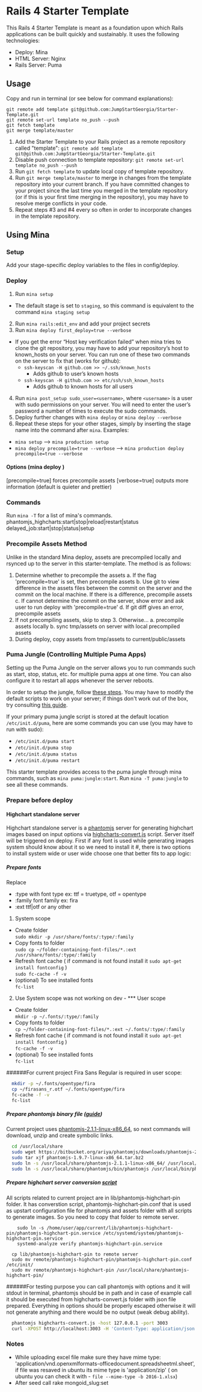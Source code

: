 # Rails 4 Starter Template

This Rails 4 Starter Template is meant as a foundation upon which Rails applications can be built quickly and sustainably. It uses the following technologies:

- Deploy: Mina
- HTML Server: Nginx
- Rails Server: Puma

## Usage

Copy and run in terminal (or see below for command explanations):

```
git remote add template git@github.com:JumpStartGeorgia/Starter-Template.git
git remote set-url template no_push --push
git fetch template
git merge template/master
```

1. Add the Starter Template to your Rails project as a remote repository called "template": `git remote add template git@github.com:JumpStartGeorgia/Starter-Template.git`
2. Disable push connection to template repository: `git remote set-url template no_push --push`
3. Run `git fetch template` to update local copy of template repository.
4. Run `git merge template/master` to merge in changes from the template repository into your current branch. If you have committed changes to your project since the last time you merged in the template repository (or if this is your first time merging in the repository), you may have to resolve merge conflicts in your code.
5. Repeat steps #3 and #4 every so often in order to incorporate changes in the template repository.

## Using Mina

### Setup

Add your stage-specific deploy variables to the files in config/deploy.

### Deploy

1. Run `mina setup`
  - The default stage is set to `staging`, so this command is equivalent to the command `mina staging setup`
2. Run `mina rails:edit_env` and add your project secrets
3. Run `mina deploy first_deploy=true --verbose`
  - If you get the error “Host key verification failed” when mina tries to clone the git repository, you may have to add your repository’s host to known_hosts on your server. You can run one of these two commands on the server to fix that (works for github):
    - `ssh-keyscan -H github.com >> ~/.ssh/known_hosts`
      - Adds github to user’s known hosts
    - `ssh-keyscan -H github.com >> etc/ssh/ssh_known_hosts`
      - Adds github to known hosts for all users
4. Run `mina post_setup sudo_user=<username>`, where `<username>` is a user with sudo permissions on your server. You will need to enter the user’s password a number of times to execute the sudo commands.
5. Deploy further changes with `mina deploy` or `mina deploy --verbose`
6. Repeat these steps for your other stages, simply by inserting the stage name into the command after `mina`. Examples:
  - `mina setup` --> `mina production setup`
  - `mina deploy precompile=true --verbose` --> `mina production deploy precompile=true --verbose`

#### Options (mina deploy <options>)

[precompile=true]  forces precompile assets
[verbose=true]            outputs more information (default is quieter and prettier)

### Commands

Run `mina -T` for a list of mina's commands.
phantomjs_highcharts:start|stop|reload|restart|status
delayed_job:start|stop|status|setup

### Precompile Assets Method

Unlike in the standard Mina deploy, assets are precompiled locally and rsynced up to the server in this starter-template. The method is as follows:

1. Determine whether to precompile the assets
   a. If the flag 'precompile=true' is set, then precompile assets
   b. Use git to view difference in the assets files between the commit on the server
      and the commit on the local machine. If there is a difference, precompile assets
   c. If cannot determine the commit on the server, show error and ask user to run deploy with 'precompile=true'
   d. If git diff gives an error, precompile assets
2. If not precompiling assets, skip to step 3. Otherwise...
   a. precompile assets locally
   b. sync tmp/assets on server with local precompiled assets
3. During deploy, copy assets from tmp/assets to current/public/assets

### Puma Jungle (Controlling Multiple Puma Apps)

Setting up the Puma Jungle on the server allows you to run commands such as start, stop, status, etc. for multiple puma apps at one time. You can also configure it to restart all apps whenever the server reboots.

In order to setup the jungle, follow [these steps](https://github.com/puma/puma/tree/master/tools/jungle/init.d). You may have to modify the default scripts to work on your server; if things don't work out of the box, try consulting [this guide](http://dev.mensfeld.pl/2014/02/puma-jungle-script-fully-working-with-rvm-and-pumactl/).

If your primary puma jungle script is stored at the default location `/etc/init.d/puma`, here are some commands you can use (you may have to run with sudo):
 - `/etc/init.d/puma start`
 - `/etc/init.d/puma stop`
 - `/etc/init.d/puma status`
 - `/etc/init.d/puma restart`

This starter template provides access to the puma jungle through mina commands, such as `mina puma:jungle:start`. Run `mina -T puma:jungle` to see all these commands.

### Prepare before deploy

#### Highchart standalone server
Highchart standalone server is a [phantomjs](http://phantomjs.org/) server for generating highchart images based on input options via [highcharts-convert.js](http://www.highcharts.com/docs/export-module/render-charts-serverside) script. Server itself will be triggered on deploy.
First if any font is used while generating images system should know about it so we need to install it
#, there is two options to install system wide or user wide choose one that better fits to app logic:

##### Prepare fonts
Replace
  - :type with font type ex: ttf = truetype, otf = opentype
  - :family font family ex: fira
  - :ext ttf|otf or any other

1. System scope
  * Create folder<br/>
    `sudo mkdir -p /usr/share/fonts/:type/:family`
  * Copy fonts to folder<br/>
    `sudo cp ~/folder-containing-font-files/*.:ext /usr/share/fonts/:type/:family`
  * Refresh font cache ( if command is not found install it `sudo apt-get install fontconfig` )<br/>
    `sudo fc-cache -f -v`
  * (optional) To see installed fonts<br/>
    `fc-list`

2. Use System scope was not working on dev -  *** User scope
  * Create folder<br/>
    `mkdir -p ~/.fonts/:type/:family`
  * Copy fonts to folder<br/>
    `cp ~/folder-containing-font-files/*.:ext ~/.fonts/:type/:family`
  * Refresh font cache ( if command is not found install it `sudo apt-get install fontconfig` )<br/>
    `fc-cache -f -v`
  * (optional) To see installed fonts<br/>
    `fc-list`<br/>

######For current project Fira Sans Regular is required in user scope:
  ```bash
    mkdir -p ~/.fonts/opentype/fira
    cp ~/firasans_r.otf ~/.fonts/opentype/fira
    fc-cache -f -v
    fc-list
  ```

##### Prepare phantomjs binary file ([guide](http://attester.ariatemplates.com/usage/phantom.html))
  Current project uses [phantomjs-2.1.1-linux-x86_64](https://bitbucket.org/ariya/phantomjs/downloads), so next commands will download, unzip and create symbolic links.<br/>
  ```bash
    cd /usr/local/share
    sudo wget https://bitbucket.org/ariya/phantomjs/downloads/phantomjs-2.1.1-linux-x86_64.tar.bz2
    sudo tar xjf phantomjs-1.9.7-linux-x86_64.tar.bz2
    sudo ln -s /usr/local/share/phantomjs-2.1.1-linux-x86_64/ /usr/local/share/phantomjs
    sudo ln -s /usr/local/share/phantomjs/bin/phantomjs /usr/local/bin/phantomjs
  ```

##### Prepare highchart server conversion [script](https://github.com/highcharts/highcharts-export-server/blob/master/phantomjs/highcharts-convert.js)
All scripts related to current project are in lib/phantomjs-highchart-pin folder. It has converstion script, phantomjs-highchart-pin.conf that is used as upstart configuration file for phantomjs and assets folder with all scripts to generate images. So you need to copy that folder to remote server.<br/>

```systemd version bash
    sudo ln -s /home/user/app/current/lib/phantomjs-highchart-pin/phantomjs-highchart-pin.service /etc/systemd/system/phantomjs-highchart-pin.service
    systemd-analyze verify phantomjs-highchart-pin.service
  ```
  ```upstart version bash
    cp lib/phantomjs-highchart-pin to remote server
    sudo mv remote/phantomjs-highchart-pin/phantomjs-highchart-pin.conf /etc/init/
    sudo mv remote/phantomjs-highchart-pin /usr/local/share/phantomjs-highchart-pin/
  ```

######For testing purpose you can call phantomjs with options and it will stdout in terminal, phantomjs should be in path and in case of example call it should be executed from highcharts-convert.js folder with json file prepared. Everything in options should be properly escaped otherwise it will not generate anything and there would be no output (weak debug ability).<br/>
```bash
  phantomjs highcharts-convert.js -host 127.0.0.1 -port 3003
  curl -XPOST http://localhost:3003 -H 'Content-Type: application/json' -d @opts.json
```


### Notes
  * While uploading excel file make sure they have mime type: 'application/vnd.openxmlformats-officedocument.spreadsheetml.sheet', if file was resaved in ubuntu its mime type is 'application/zip' ( on ubuntu you can check it with - `file --mime-type -b 2016-1.xlsx`)
  * After seed call rake mongoid_slug:set
